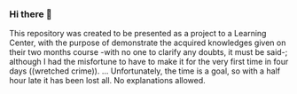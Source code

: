 ### Hi there 👋
This repository was created to be presented as a project to a Learning Center, with the purpose of demonstrate the acquired knowledges given on their two months course -with no one to clarify any doubts, it must be said-; although I had the misfortune to have to make it for the very first time in four days ((wretched crime)). 
... Unfortunately, the time is a goal, so with a half hour late it has been lost all. No explanations allowed.


<!--
**Shulliks/Shulliks** is a ✨ _special_ ✨ repository because its `README.md` (this file) appears on your GitHub profile.

Here are some ideas to get you started:

- 🔭 I’m currently working on ...
- 🌱 I’m currently learning ...
- 👯 I’m looking to collaborate on ...
- 🤔 I’m looking for help with ...
- 💬 Ask me about ...
- 📫 How to reach me: ...
- 😄 Pronouns: ...
- ⚡ Fun fact: ...
-->
